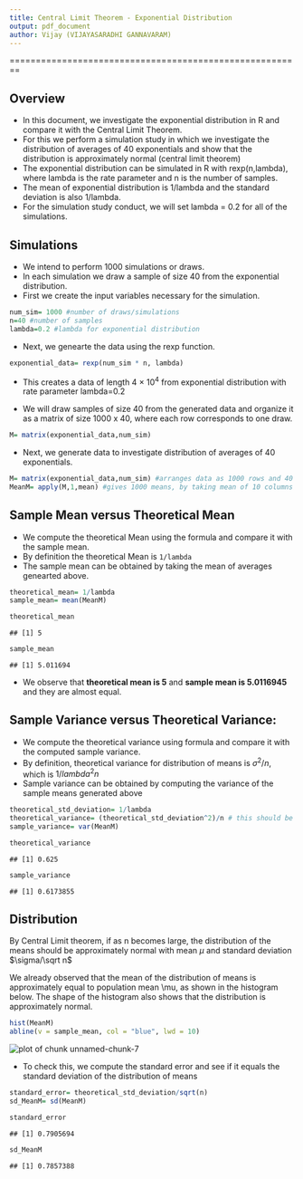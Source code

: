 ```yaml
---
title: Central Limit Theorem - Exponential Distribution
output: pdf_document
author: Vijay (VIJAYASARADHI GANNAVARAM)
---
```

========================================================



## Overview
- In this document, we investigate the exponential distribution in R and compare it with the Central Limit Theorem.
- For this we perform a simulation study in which we investigate the distribution of averages of 40 exponentials and show that the distribution is approximately normal (central limit theorem)
- The exponential distribution can be simulated in R with rexp(n,lambda), where lambda is the rate parameter and n is the number of samples.
- The mean of exponential distribution is 1/lambda and the standard deviation is also 1/lambda.
- For the simulation study conduct, we will set lambda = 0.2 for all of the simulations.

## Simulations
- We intend to perform 1000 simulations or draws. 
- In each simulation we draw a sample of size 40 from the exponential distribution.
- First we create the input variables necessary for the simulation.


```r
num_sim= 1000 #number of draws/simulations
n=40 #number of samples
lambda=0.2 #lambda for exponential distribution
```

- Next, we genearte the data using the rexp function. 

```r
exponential_data= rexp(num_sim * n, lambda)
```

- This creates a data of length 4 &times; 10<sup>4</sup> from exponential distribution with rate parameter lambda=0.2

- We will draw samples of size 40 from the generated data and organize it as a matrix of size 1000 x 40, where each row corresponds to one draw.

```r
M= matrix(exponential_data,num_sim)
```

- Next, we generate data to investigate distribution of averages of 40 exponentials.


```r
M= matrix(exponential_data,num_sim) #arranges data as 1000 rows and 40 columns
MeanM= apply(M,1,mean) #gives 1000 means, by taking mean of 10 columns for each row
```



## Sample Mean versus Theoretical Mean
- We compute the theoretical Mean using the formula and compare it with the sample mean.
- By definition the theoretical Mean is `1/lambda`
- The sample mean can be obtained by taking the mean of averages genearted above.


```r
theoretical_mean= 1/lambda
sample_mean= mean(MeanM)

theoretical_mean
```

```
## [1] 5
```

```r
sample_mean
```

```
## [1] 5.011694
```

- We observe that **theoretical mean is 5** and **sample mean is 5.0116945** and they are almost equal.

## Sample Variance versus Theoretical Variance: 

- We compute the theoretical variance using formula and compare it with the computed sample variance.
- By definition, theoretical variance for distribution of means is $\sigma^2/n$, which is $1/lambda^2 n$
- Sample variance can be obtained by computing the variance of the sample means generated above


```r
theoretical_std_deviation= 1/lambda
theoretical_variance= (theoretical_std_deviation^2)/n # this should be sigma^2/sqrt(n)
sample_variance= var(MeanM) 

theoretical_variance
```

```
## [1] 0.625
```

```r
sample_variance
```

```
## [1] 0.6173855
```

## Distribution

By Central Limit theorem, if as n becomes large, the distribution of the means should be approximately normal with mean $\mu$ and standard deviation $\sigma/\sqrt n$

We already observed that the mean of the distribution of means is approximately equal to population mean \mu, as shown in the histogram below. The shape of the histogram also shows that the distribution is approximately normal.

```r
hist(MeanM)
abline(v = sample_mean, col = "blue", lwd = 10)
```

![plot of chunk unnamed-chunk-7](figure/unnamed-chunk-7-1.png) 

- To check this, we compute the standard error and see if it equals the standard deviation of the distribution of means

```r
standard_error= theoretical_std_deviation/sqrt(n)
sd_MeanM= sd(MeanM)

standard_error
```

```
## [1] 0.7905694
```

```r
sd_MeanM
```

```
## [1] 0.7857388
```





